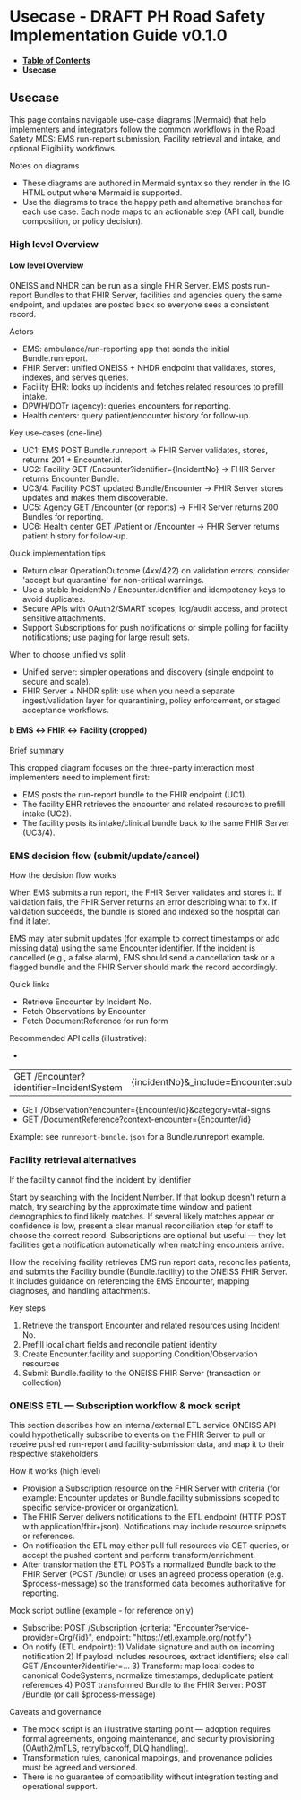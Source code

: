 # Usecase - DRAFT PH Road Safety Implementation Guide v0.1.0

* [**Table of Contents**](toc.md)
* **Usecase**

## Usecase

This page contains navigable use-case diagrams (Mermaid) that help implementers and integrators follow the common workflows in the Road Safety MDS: EMS run-report submission, Facility retrieval and intake, and optional Eligibility workflows.

Notes on diagrams

* These diagrams are authored in Mermaid syntax so they render in the IG HTML output where Mermaid is supported.
* Use the diagrams to trace the happy path and alternative branches for each use case. Each node maps to an actionable step (API call, bundle composition, or policy decision).

### High level Overview

#### Low level Overview

ONEISS and NHDR can be run as a single FHIR Server. EMS posts run-report Bundles to that FHIR Server, facilities and agencies query the same endpoint, and updates are posted back so everyone sees a consistent record.

Actors

* EMS: ambulance/run-reporting app that sends the initial Bundle.runreport.
* FHIR Server: unified ONEISS + NHDR endpoint that validates, stores, indexes, and serves queries.
* Facility EHR: looks up incidents and fetches related resources to prefill intake.
* DPWH/DOTr (agency): queries encounters for reporting.
* Health centers: query patient/encounter history for follow-up.

Key use-cases (one-line)

* UC1: EMS POST Bundle.runreport → FHIR Server validates, stores, returns 201 + Encounter.id.
* UC2: Facility GET /Encounter?identifier={IncidentNo} → FHIR Server returns Encounter Bundle.
* UC3/4: Facility POST updated Bundle/Encounter → FHIR Server stores updates and makes them discoverable.
* UC5: Agency GET /Encounter (or reports) → FHIR Server returns 200 Bundles for reporting.
* UC6: Health center GET /Patient or /Encounter → FHIR Server returns patient history for follow-up.

Quick implementation tips

* Return clear OperationOutcome (4xx/422) on validation errors; consider 'accept but quarantine' for non-critical warnings.
* Use a stable IncidentNo / Encounter.identifier and idempotency keys to avoid duplicates.
* Secure APIs with OAuth2/SMART scopes, log/audit access, and protect sensitive attachments.
* Support Subscriptions for push notifications or simple polling for facility notifications; use paging for large result sets.

When to choose unified vs split

* Unified server: simpler operations and discovery (single endpoint to secure and scale).
* FHIR Server + NHDR split: use when you need a separate ingest/validation layer for quarantining, policy enforcement, or staged acceptance workflows.

#### b EMS ↔ FHIR ↔ Facility (cropped)

Brief summary

This cropped diagram focuses on the three-party interaction most implementers need to implement first:

* EMS posts the run-report bundle to the FHIR endpoint (UC1).
* The facility EHR retrieves the encounter and related resources to prefill intake (UC2).
* The facility posts its intake/clinical bundle back to the same FHIR Server (UC3/4).

### EMS decision flow (submit/update/cancel)

How the decision flow works

When EMS submits a run report, the FHIR Server validates and stores it. If validation fails, the FHIR Server returns an error describing what to fix. If validation succeeds, the bundle is stored and indexed so the hospital can find it later.

EMS may later submit updates (for example to correct timestamps or add missing data) using the same Encounter identifier. If the incident is cancelled (e.g., a false alarm), EMS should send a cancellation task or a flagged bundle and the FHIR Server should mark the record accordingly.

Quick links

* Retrieve Encounter by Incident No.
* Fetch Observations by Encounter
* Fetch DocumentReference for run form

Recommended API calls (illustrative):

*  

| | |
| :--- | :--- |
| GET /Encounter?identifier=IncidentSystem | {incidentNo}&_include=Encounter:subject&_revinclude=Observation:encounter&_revinclude=DocumentReference:encounter |

 
* GET /Observation?encounter={Encounter/id}&category=vital-signs
* GET /DocumentReference?context-encounter={Encounter/id}

Example: see `runreport-bundle.json` for a Bundle.runreport example.

### Facility retrieval alternatives

If the facility cannot find the incident by identifier

Start by searching with the Incident Number. If that lookup doesn’t return a match, try searching by the approximate time window and patient demographics to find likely matches. If several likely matches appear or confidence is low, present a clear manual reconciliation step for staff to choose the correct record. Subscriptions are optional but useful — they let facilities get a notification automatically when matching encounters arrive.

How the receiving facility retrieves EMS run report data, reconciles patients, and submits the Facility bundle (Bundle.facility) to the ONEISS FHIR Server. It includes guidance on referencing the EMS Encounter, mapping diagnoses, and handling attachments.

Key steps

1. Retrieve the transport Encounter and related resources using Incident No.
1. Prefill local chart fields and reconcile patient identity
1. Create Encounter.facility and supporting Condition/Observation resources
1. Submit Bundle.facility to the ONEISS FHIR Server (transaction or collection)

### ONEISS ETL — Subscription workflow & mock script

This section describes how an internal/external ETL service ONEISS API could hypothetically subscribe to events on the FHIR Server to pull or receive pushed run-report and facility-submission data, and map it to their respective stakeholders.

How it works (high level)

* Provision a Subscription resource on the FHIR Server with criteria (for example: Encounter updates or Bundle.facility submissions scoped to specific service-provider or organization).
* The FHIR Server delivers notifications to the ETL endpoint (HTTP POST with application/fhir+json). Notifications may include resource snippets or references.
* On notification the ETL may either pull full resources via GET queries, or accept the pushed content and perform transform/enrichment.
* After transformation the ETL POSTs a normalized Bundle back to the FHIR Server (POST /Bundle) or uses an agreed process operation (e.g. $process-message) so the transformed data becomes authoritative for reporting.

Mock script outline (example - for reference only)

* Subscribe: POST /Subscription {criteria: "Encounter?service-provider=Org/{id}", endpoint: "https://etl.example.org/notify"}
* On notify (ETL endpoint): 1) Validate signature and auth on incoming notification 2) If payload includes resources, extract identifiers; else call GET /Encounter?identifier=… 3) Transform: map local codes to canonical CodeSystems, normalize timestamps, deduplicate patient references 4) POST transformed Bundle to the FHIR Server: POST /Bundle (or call $process-message)

Caveats and governance

* The mock script is an illustrative starting point — adoption requires formal agreements, ongoing maintenance, and security provisioning (OAuth2/mTLS, retry/backoff, DLQ handling).
* Transformation rules, canonical mappings, and provenance policies must be agreed and versioned.
* There is no guarantee of compatibility without integration testing and operational support.

